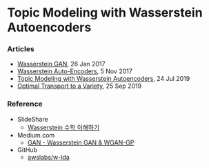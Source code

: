 # Topic Modeling with Wasserstein Autoencoders

### Articles
- [Wasserstein GAN](https://arxiv.org/abs/1701.07875), 26 Jan 2017
- [Wasserstein Auto-Encoders](https://arxiv.org/abs/1711.01558), 5 Nov 2017
- [Topic Modeling with Wasserstein Autoencoders](https://arxiv.org/abs/1907.12374), 24 Jul 2019
- [Optimal Transport to a Variety](https://arxiv.org/abs/1909.11716), 25 Sep 2019

### Reference
- SlideShare
  - [Wasserstein 수학 이해하기](https://www.slideshare.net/ssuser7e10e4/wasserstein-gan-i)
- Medium.com
  - [GAN - Wasserstein GAN & WGAN-GP](https://medium.com/@jonathan_hui/gan-wasserstein-gan-wgan-gp-6a1a2aa1b490)
- GitHub
  - [awslabs/w-lda](https://github.com/awslabs/w-lda)
